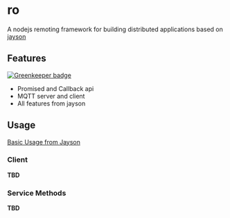 ro
==

A nodejs remoting framework for building distributed applications based on [jayson](https://github.com/tedeh/jayson)

## Features

[![Greenkeeper badge](https://badges.greenkeeper.io/taoyuan/ro.svg)](https://greenkeeper.io/)

* Promised and Callback api
* MQTT server and client
* All features from jayson

## Usage

[Basic Usage from Jayson](https://github.com/tedeh/jayson/blob/master/README.md)

### Client

__TBD__

### Service Methods

__TBD__

